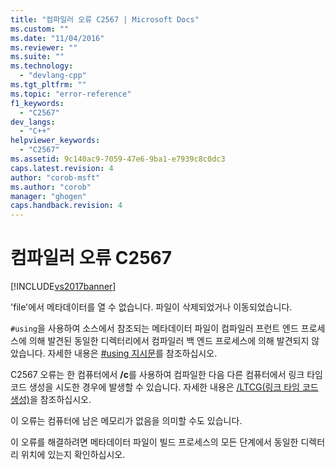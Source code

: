 ```yaml
---
title: "컴파일러 오류 C2567 | Microsoft Docs"
ms.custom: ""
ms.date: "11/04/2016"
ms.reviewer: ""
ms.suite: ""
ms.technology: 
  - "devlang-cpp"
ms.tgt_pltfrm: ""
ms.topic: "error-reference"
f1_keywords: 
  - "C2567"
dev_langs: 
  - "C++"
helpviewer_keywords: 
  - "C2567"
ms.assetid: 9c140ac9-7059-47e6-9ba1-e7939c8c0dc3
caps.latest.revision: 4
author: "corob-msft"
ms.author: "corob"
manager: "ghogen"
caps.handback.revision: 4
---
```

# 컴파일러 오류 C2567
[!INCLUDE[vs2017banner](../../assembler/inline/includes/vs2017banner.md)]

'file'에서 메타데이터를 열 수 없습니다. 파일이 삭제되었거나 이동되었습니다.  
  
 `#using`을 사용하여 소스에서 참조되는 메타데이터 파일이 컴파일러 프런트 엔드 프로세스에 의해 발견된 동일한 디렉터리에서 컴파일러 백 엔드 프로세스에 의해 발견되지 않았습니다.  자세한 내용은 [\#using 지시문](../../preprocessor/hash-using-directive-cpp.md)를 참조하십시오.  
  
 C2567 오류는 한 컴퓨터에서 **\/c**를 사용하여 컴파일한 다음 다른 컴퓨터에서 링크 타임 코드 생성을 시도한 경우에 발생할 수 있습니다.  자세한 내용은 [\/LTCG\(링크 타임 코드 생성\)](../../build/reference/ltcg-link-time-code-generation.md)을 참조하십시오.  
  
 이 오류는 컴퓨터에 남은 메모리가 없음을 의미할 수도 있습니다.  
  
 이 오류를 해결하려면 메타데이터 파일이 빌드 프로세스의 모든 단계에서 동일한 디렉터리 위치에 있는지 확인하십시오.